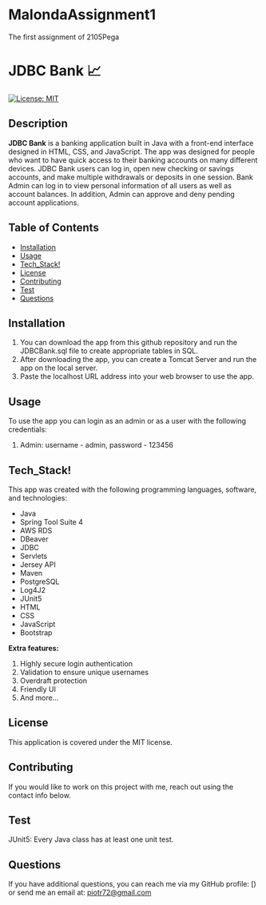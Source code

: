 # MalondaAssignment1
The first assignment of 2105Pega


# JDBC Bank :chart_with_upwards_trend:
[![License: MIT](https://img.shields.io/badge/License-MIT-yellow.svg)](https://opensource.org/licenses/MIT)

## Description
__JDBC Bank__ is a banking application built in Java with a front-end interface designed in HTML, CSS, and JavaScript. The app was designed for people who want to have quick access to their banking accounts on many different devices. JDBC Bank users can log in, open new checking or savings accounts, and make multiple withdrawals or deposits in one session.
Bank Admin can log in to view personal information of all users as well as account balances. In addition, Admin can approve and deny pending account applications.

## Table of Contents
* [Installation](#Installation)
* [Usage](#Usage)
* [Tech_Stack!](#Tech_Stack!)
* [License](#License)
* [Contributing](#Contributing)
* [Test](#Test)
* [Questions](#Questions)

## Installation

1. You can download the app from this github repository and run the JDBCBank.sql file to create appropriate tables in SQL.
2. After downloading the app, you can create a Tomcat Server and run the app on the local server.
3. Paste the localhost URL address into your web browser to use the app.




## Usage
To use the app you can login as an admin or as a user with the following credentials:
1. Admin: username - admin, password - 123456



## Tech_Stack!
This app was created with the following programming languages, software, and technologies:
- Java
- Spring Tool Suite 4
- AWS RDS
- DBeaver
- JDBC
- Servlets
- Jersey API
- Maven
- PostgreSQL
- Log4J2
- JUnit5
- HTML
- CSS
- JavaScript
- Bootstrap

__Extra features:__
1. Highly secure login authentication
2. Validation to ensure unique usernames
3. Overdraft protection
4. Friendly UI
5. And more...


## License
This application is covered under the MIT license.

## Contributing
If you would like to work on this project with me, reach out using the contact info below.

## Test
JUnit5: Every Java class has at least one unit test.

## Questions
If you have additional questions, you can reach me via my GitHub profile: [)<br/>
or send me an email at: piotr72@gmail.com
